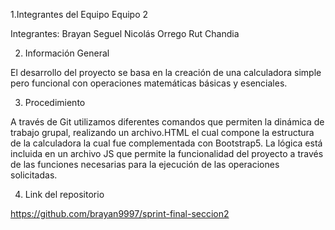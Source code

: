 1.Integrantes del Equipo
Equipo 2

Integrantes:
Brayan Seguel
Nicolás Orrego
Rut Chandia

2. Información General

El desarrollo del proyecto se basa en la creación de una 
calculadora simple pero funcional con operaciones matemáticas básicas y esenciales.

3. Procedimiento

A través de Git utilizamos diferentes comandos que permiten la dinámica de trabajo grupal, realizando un archivo.HTML el cual compone la estructura de la calculadora la cual fue complementada con Bootstrap5. La lógica está incluida en un archivo JS que permite la funcionalidad del proyecto a través de las funciones necesarias para la ejecución de las operaciones solicitadas. 

4. Link del repositorio

https://github.com/brayan9997/sprint-final-seccion2